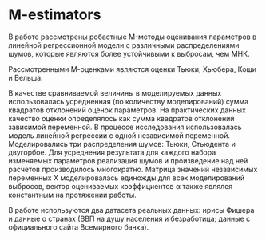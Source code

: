 # M-estimators
В работе рассмотрены робастные M-методы оценивания параметров в линейной регрессионной модели с различными распределениями шумов, которые являются более устойчивыми к выбросам, чем МНК.

Рассмотренными М-оценками являются оценки Тьюки, Хьюбера, Коши и Вельша.

В качестве сравниваемой величины в моделируемых данных использовалась усредненная (по количеству моделирований) сумма квадратов отклонений оценок параметров.
На практических данных качество оценки определялось как сумма квадратов отклонений зависимой переменной.
В процессе исследования использовалась модель линейной регрессии с одной независимой переменной. Моделировались три распределения шумов: Тьюки, Стьюдента и двугорбое. Для усреднения результата для каждого набора изменяемых параметров реализация шумов и произведение над ней расчетов производилось многократно.
Матрица значений независимых переменных Х моделировалась единожды для всех моделирований выбросов, вектор оцениваемых коэффициентов α также являлся константным на протяжении работы.

В работе используются два датасета реальных данных: ирисы Фишера и данные о странах (ВВП на душу населения и безработица; данные с официального сайта Всемирного банка).
